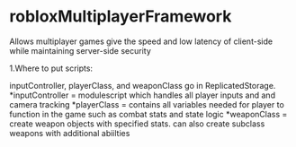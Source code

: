 # robloxMultiplayerFramework
Allows multiplayer games give the speed and low latency of client-side while maintaining server-side security 

1.Where to put scripts:

inputController, playerClass, and weaponClass go in ReplicatedStorage.
  *inputController = modulescript which handles all player inputs and and camera tracking
  *playerClass = contains all variables needed for player to function in the game such as combat stats and state logic
  *weaponClass = create weapon objects with specified stats. can also create subclass weapons with additional abiilties 

